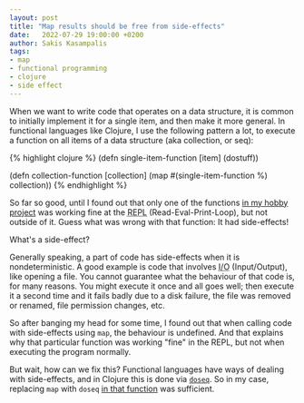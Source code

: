 ```yaml
---
layout: post
title: "Map results should be free from side-effects"
date:   2022-07-29 19:00:00 +0200
author: Sakis Kasampalis
tags:
- map
- functional programming
- clojure
- side effect
---
```


When we want to write code that operates on a data structure, it is common to initially implement it for a single item, and then make it more general. In functional languages like Clojure, I use the following pattern a lot, to execute a function on all items of a data structure (aka collection, or seq):

{% highlight clojure %}
(defn single-item-function [item]
    (dostuff))

(defn collection-function [collection]
    (map #(single-item-function %) collection))
{% endhighlight %}

So far so good, until I found out that only one of the functions [in my hobby project](https://github.com/faif/sub-matcher) was working fine at the <abbr title="Read-Eval-Print-Loop">REPL</abbr> (Read-Eval-Print-Loop), but not outside of it. Guess what was wrong with that function: It had side-effects!

What's a side-effect?

Generally speaking, a part of code has side-effects when it is nondeterministic. A good example is code that involves <abbr title="Input/Output">I/O</abbr> (Input/Output), like opening a file. You cannot guarantee what the behaviour of that code is, for many reasons. You might execute it once and all goes well; then execute it a second time and it fails badly due to a disk failure, the file was removed or renamed, file permission changes, etc.

So after banging my head for some time, I found out that when calling code with side-effects using `map`, the behaviour is undefined. And that explains why that particular function was working "fine" in the REPL, but not when executing the program normally. 

But wait, how can we fix this? Functional languages have ways of dealing with side-effects, and in Clojure this is done via [`doseq`](https://clojuredocs.org/clojure.core/doseq). So in my case, replacing `map` with `doseq` [in that function](https://github.com/faif/sub-matcher/blob/main/src/sub_matcher/core.clj#L128) was sufficient.